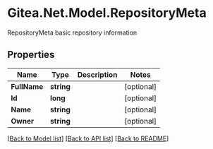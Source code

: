 # Gitea.Net.Model.RepositoryMeta
RepositoryMeta basic repository information

## Properties

Name | Type | Description | Notes
------------ | ------------- | ------------- | -------------
**FullName** | **string** |  | [optional] 
**Id** | **long** |  | [optional] 
**Name** | **string** |  | [optional] 
**Owner** | **string** |  | [optional] 

[[Back to Model list]](../README.md#documentation-for-models) [[Back to API list]](../README.md#documentation-for-api-endpoints) [[Back to README]](../README.md)

